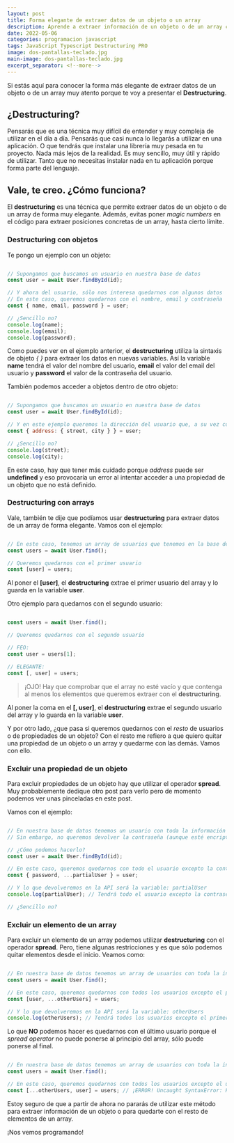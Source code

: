 ```yaml
---
layout: post
title: Forma elegante de extraer datos de un objeto o un array
description: Aprende a extraer información de un objeto o de un array como un auténtico PRO. Utilizando destructuring podrás extraer los datos de un objeto o de un array de forma muy elegante.
date: 2022-05-06
categories: programacion javascript
tags: JavaScript Typescript Destructuring PRO
image: dos-pantallas-teclado.jpg
main-image: dos-pantallas-teclado.jpg
excerpt_separator: <!--more-->
---
```

Si estás aquí para conocer la forma más elegante de extraer datos de un objeto o de un array muy atento porque te voy a presentar el **Destructuring**.

## ¿Destructuring?
Pensarás que es una técnica muy difícil de entender y muy compleja de utilizar en el día a día. Pensarás que casi nunca lo llegarás a utilizar en una aplicación. O que tendrás que instalar una librería muy pesada en tu proyecto. Nada más lejos de la realidad. Es muy sencillo, muy útil y rápido de utilizar. Tanto que no necesitas instalar nada en tu aplicación porque forma parte del lenguaje.

## Vale, te creo. ¿Cómo funciona?
El **destructuring** es una técnica que permite extraer datos de un objeto o de un array de forma muy elegante. Además, evitas poner *magic numbers* en el código para extraer posiciones concretas de un array, hasta cierto límite.

### Destructuring con objetos
Te pongo un ejemplo con un objeto:

```javascript

// Supongamos que buscamos un usuario en nuestra base de datos
const user = await User.findById(id);

// Y ahora del usuario, sólo nos interesa quedarnos con algunos datos
// En este caso, queremos quedarnos con el nombre, email y contraseña
const { name, email, password } = user;

// ¿Sencillo no?
console.log(name);
console.log(email);
console.log(password);

```

Como puedes ver en el ejemplo anterior, el **destructuring** utiliza la sintaxis de objeto *{* *}* para extraer los datos en nuevas variables. Así la variable **name** tendrá el valor del nombre del usuario, **email** el valor del email del usuario y **password** el valor de la contraseña del usuario.

También podemos acceder a objetos dentro de otro objeto:

```javascript

// Supongamos que buscamos un usuario en nuestra base de datos
const user = await User.findById(id);

// Y en este ejemplo queremos la dirección del usuario que, a su vez contiene, una dirección
const { address: { street, city } } = user;

// ¿Sencillo no?
console.log(street);
console.log(city);

```

En este caso, hay que tener más cuidado porque *address* puede ser **undefined** y eso provocaría un error al intentar acceder a una propiedad de un objeto que no está definido.

### Destructuring con arrays
Vale, también te dije que podíamos usar **destructuring** para extraer datos de un array de forma elegante. Vamos con el ejemplo:

```javascript

// En este caso, tenemos un array de usuarios que tenemos en la base de datos
const users = await User.find();

// Queremos quedarnos con el primer usuario
const [user] = users;

```

Al poner el **[user]**, el **destructuring** extrae el primer usuario del array y lo guarda en la variable **user**.

Otro ejemplo para quedarnos con el segundo usuario:

```javascript

const users = await User.find();

// Queremos quedarnos con el segundo usuario

// FEO:
const user = users[1];

// ELEGANTE:
const [, user] = users;

```
> ¡OJO! Hay que comprobar que el array no esté vacío y que contenga al menos los elementos que queremos extraer con el **destructuring**.

Al poner la coma en el **[, user]**, el **destructuring** extrae el segundo usuario del array y lo guarda en la variable **user**.

Y por otro lado, ¿que pasa si queremos quedarnos con el *resto* de usuarios o de propiedades de un objeto? Con el resto me refiero a que quiero quitar una propiedad de un objeto o un array y quedarme con las demás. Vamos con ello.

### Excluir una propiedad de un objeto
Para excluir propiedades de un objeto hay que utilizar el operador **spread**. Muy probablemente dedique otro post para verlo pero de momento podemos ver unas pinceladas en este post.

Vamos con el ejemplo:

```javascript

// En nuestra base de datos tenemos un usuario con toda la información
// Sin embargo, no queremos devolver la contraseña (aunque esté encriptada). Para no exponer esta información.

// ¿Cómo podemos hacerlo?
const user = await User.findById(id);

// En este caso, queremos quedarnos con todo el usuario excepto la contraseña
const { password, ...partialUser } = user;

// Y lo que devolveremos en la API será la variable: partialUser
console.log(partialUser); // Tendrá todo el usuario excepto la contraseña

// ¿Sencillo no?

```

### Excluir un elemento de un array
Para excluir un elemento de un array podemos utilizar **destructuring** con el operador **spread**. Pero, tiene algunas restricciones y es que sólo podemos quitar elementos desde el inicio. Veamos como:

```javascript

// En nuestra base de datos tenemos un array de usuarios con toda la información
const users = await User.find();

// En este caso, queremos quedarnos con todos los usuarios excepto el primero
const [user, ...otherUsers] = users;

// Y lo que devolveremos en la API será la variable: otherUsers
console.log(otherUsers); // Tendrá todos los usuarios excepto el primero

``` 

Lo que **NO** podemos hacer es quedarnos con el último usuario porque el *spread operator* no puede ponerse al principio del array, sólo puede ponerse al final.

```javascript

// En nuestra base de datos tenemos un array de usuarios con toda la información
const users = await User.find();

// En este caso, queremos quedarnos con todos los usuarios excepto el último
const [...otherUsers, user] = users; // ¡ERROR! Uncaught SyntaxError: Rest element must be last element

```

Estoy seguro de que a partir de ahora no pararás de utilizar este método para extraer información de un objeto o para quedarte con el resto de elementos de un array.

¡Nos vemos programando!

